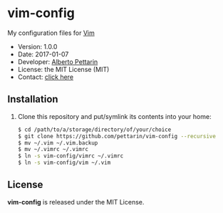 # vim-config

My configuration files for [Vim](https://www.vim.org/)

* Version: 1.0.0
* Date: 2017-01-07
* Developer: [Alberto Pettarin](http://www.albertopettarin.it/)
* License: the MIT License (MIT)
* Contact: [click here](http://www.albertopettarin.it/contact.html)


## Installation

1. Clone this repository and put/symlink its contents into your home:

    ```bash
    $ cd /path/to/a/storage/directory/of/your/choice
    $ git clone https://github.com/pettarin/vim-config --recursive
    $ mv ~/.vim ~/.vim.backup
    $ mv ~/.vimrc ~/.vimrc
    $ ln -s vim-config/vimrc ~/.vimrc
    $ ln -s vim-config/vim ~/.vim
    ```

## License

**vim-config** is released under the MIT License.
